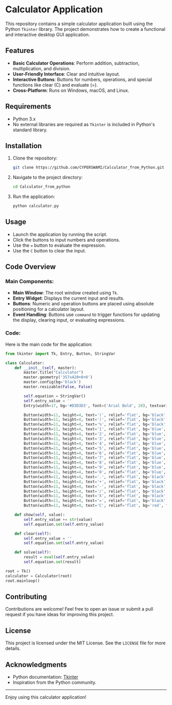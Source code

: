 # Calculator Application

This repository contains a simple calculator application built using the Python `Tkinter` library. The project demonstrates how to create a functional and interactive desktop GUI application.

## Features

- **Basic Calculator Operations**: Perform addition, subtraction, multiplication, and division.
- **User-Friendly Interface**: Clear and intuitive layout.
- **Interactive Buttons**: Buttons for numbers, operations, and special functions like clear (C) and evaluate (=).
- **Cross-Platform**: Runs on Windows, macOS, and Linux.

## Requirements

- Python 3.x
- No external libraries are required as `Tkinter` is included in Python's standard library.

## Installation

1. Clone the repository:
   ```bash
   git clone https://github.com/CYPERSWAMI/Calculator_from_Python.git
   ```

2. Navigate to the project directory:
   ```bash
   cd Calculator_from_python
   ```

3. Run the application:
   ```bash
   python calculator.py
   ```

## Usage

- Launch the application by running the script.
- Click the buttons to input numbers and operations.
- Use the `=` button to evaluate the expression.
- Use the `C` button to clear the input.

## Code Overview

### Main Components:

- **Main Window**: The root window created using `Tk`.
- **Entry Widget**: Displays the current input and results.
- **Buttons**: Numeric and operation buttons are placed using absolute positioning for a calculator layout.
- **Event Handling**: Buttons use `command` to trigger functions for updating the display, clearing input, or evaluating expressions.

### Code:
Here is the main code for the application:

```python
from tkinter import Tk, Entry, Button, StringVar

class Calculator:
    def __init__(self, master):
        master.title("Calculator")
        master.geometry('357x420+0+0')
        master.config(bg='black')
        master.resizable(False, False)

        self.equation = StringVar()
        self.entry_value = ''
        Entry(width=17, bg='#D3D3D3', font=('Arial Bold', 28), textvariable=self.equation).place(x=0, y=0)

        Button(width=11, height=4, text='(', relief='flat', bg='black', fg='white', command=lambda: self.show('(')).place(x=0, y=50)
        Button(width=11, height=4, text=')', relief='flat', bg='black', fg='white', command=lambda: self.show(')')).place(x=90, y=50)
        Button(width=11, height=4, text='%', relief='flat', bg='black', fg='white', command=lambda: self.show('%')).place(x=180, y=50)
        Button(width=11, height=4, text='1', relief='flat', bg='blue', fg='white', command=lambda: self.show(1)).place(x=0, y=125)
        Button(width=11, height=4, text='2', relief='flat', bg='blue', fg='white', command=lambda: self.show(2)).place(x=90, y=125)
        Button(width=11, height=4, text='3', relief='flat', bg='blue', fg='white', command=lambda: self.show(3)).place(x=180, y=125)
        Button(width=11, height=4, text='4', relief='flat', bg='blue', fg='white', command=lambda: self.show(4)).place(x=0, y=200)
        Button(width=11, height=4, text='5', relief='flat', bg='blue', fg='white', command=lambda: self.show(5)).place(x=90, y=200)
        Button(width=11, height=4, text='6', relief='flat', bg='blue', fg='white', command=lambda: self.show(6)).place(x=180, y=200)
        Button(width=11, height=4, text='7', relief='flat', bg='blue', fg='white', command=lambda: self.show(7)).place(x=0, y=275)
        Button(width=11, height=4, text='8', relief='flat', bg='blue', fg='white', command=lambda: self.show(8)).place(x=180, y=275)
        Button(width=11, height=4, text='9', relief='flat', bg='blue', fg='white', command=lambda: self.show(9)).place(x=90, y=275)
        Button(width=11, height=4, text='0', relief='flat', bg='blue', fg='white', command=lambda: self.show(0)).place(x=90, y=350)
        Button(width=11, height=4, text='.', relief='flat', bg='black', fg='white', command=lambda: self.show('.')).place(x=270, y=350)
        Button(width=11, height=4, text='+', relief='flat', bg='black', fg='white', command=lambda: self.show('+')).place(x=270, y=275)
        Button(width=11, height=4, text='-', relief='flat', bg='black', fg='white', command=lambda: self.show('-')).place(x=270, y=200)
        Button(width=11, height=4, text='/', relief='flat', bg='black', fg='white', command=lambda: self.show('/')).place(x=270, y=50)
        Button(width=11, height=4, text='X', relief='flat', bg='black', fg='white', command=lambda: self.show('*')).place(x=270, y=125)
        Button(width=11, height=4, text='=', relief='flat', bg='black', fg='white', command=self.solve).place(x=180, y=350)
        Button(width=11, height=4, text='C', relief='flat', bg='red', fg='black', command=self.clear).place(x=0, y=350)

    def show(self, value):
        self.entry_value += str(value)
        self.equation.set(self.entry_value)

    def clear(self):
        self.entry_value = ''
        self.equation.set(self.entry_value)

    def solve(self):
        result = eval(self.entry_value)
        self.equation.set(result)

root = Tk()
calculator = Calculator(root)
root.mainloop()
```

## Contributing

Contributions are welcome! Feel free to open an issue or submit a pull request if you have ideas for improving this project.

## License

This project is licensed under the MIT License. See the `LICENSE` file for more details.

## Acknowledgments

- Python documentation: [Tkinter](https://docs.python.org/3/library/tkinter.html)
- Inspiration from the Python community.

---

Enjoy using this calculator application!

